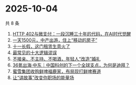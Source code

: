 # 2025-10-04

共 8 条

<!-- BEGIN 36KR -->
<!-- 最后更新时间 2025-10-04 12:10:03 +0800 -->
1. [HTTP 402与微支付：一段沉睡三十年的代码，在AI时代觉醒](https://36kr.com/p/3492905935346825)
1. [一天1500元，中产出游，住上“移动的房子”](https://36kr.com/p/3493421133241221)
1. [十一长假，这门租赁生意火了](https://36kr.com/p/3494240120281992)
1. [最常见的十大逻辑谬误](https://36kr.com/p/3456743788090756)
1. [不接亲、不主持、不喝酒，年轻人“改造”婚礼](https://36kr.com/p/3494152077057161)
1. [36氪出海·中东｜中国科创的下一个全球支点，为何是迪拜？](https://36kr.com/p/3492863586524290)
1. [蜜雪集团收购鲜啤福鹿家，布局现打鲜啤赛道](https://36kr.com/p/3492811820391552)
1. [让“讲故事”改变你职场的能量场](https://36kr.com/p/3452368738981250)
<!-- END 36KR -->